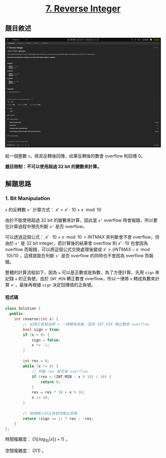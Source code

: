 # <center> [7. Reverse Integer](https://leetcode.com/problems/reverse-integer/description/) </center>

## 題目敘述

[![](https://raw.githubusercontent.com/reese60525/ForPicGo/main/ForPicGo/Pictures/202501181753746.png)](https://raw.githubusercontent.com/reese60525/ForPicGo/main/ForPicGo/Pictures/202501181753746.png)

給一個整數 `x`，將其反轉後回傳，如果反轉後的數會 overflow 則回傳 0。

**題目限制：不可以使用超過 32 bit 的變數來計算。**

## 解題思路

### 1. Bit Manipulation

`x` 的反轉數 `x'` 計算方式： $x' = x' \cdot 10 + x \mod 10$

由於不能使用超過 32 bit 的變數來計算，因此當 `x'` overflow 時會報錯，所以要在計算過程中預先判斷 `x'` 是否 overflow。

可以透過這個公式： $x' \cdot 10 + x \mod 10 > INTMAX$ 來判斷會不會 overflow，但由於 `x'` 是 32 bit integer，若計算後的結果會 overflow 則 $x' \cdot 10$ 也會因為 overflow 而報錯，可以將這個公式交換處理後變成 $x' > (INTMAX - x \mod 10 ) / 10$ ，這樣就能在判斷 `x'` 是否 overflow 的同時也不會因為 overflow 而報錯。

整體的計算流程如下，因為 `x` 可以是正數或是負數，為了方便計算，先用 `sign` 來記錄 `x` 的正負號，由於 `INT_MIN` 轉正數會 overflow，所以一律將 `x` 轉成負數來計算 `x'`，最後再根據 `sign` 決定回傳值的正負號。

#### 程式碼

```cpp {.line-numbers}
class Solution {
  public:
    int reverse(int x) {
        // 紀錄正負號並將 x 一律轉為負數，因為 INT_MIN 轉正數會 overflow
        bool sign = true;
        if (x > 0) {
            sign = false;
            x *= -1;
        }

        int res = 0;
        while (x != 0) {
            // 判斷 res 是否會 overflow
            if (res < (INT_MIN - x % 10) / 10) {
                return 0;
            }
            res = res * 10 + x % 10;
            x /= 10;
        }

        // 根據輸入的正負號來輸出答案
        return (sign == 1) ? res : -res;
    }
};
```

時間複雜度： $O(\lfloor log_{10}|x| \rfloor + 1)$ 。

空間複雜度： $O(1)$ 。

